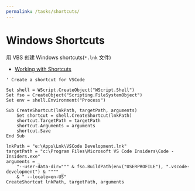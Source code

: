 ```yaml
---
permalink: /tasks/shortcuts/
---
```


# Windows Shortcuts

用 VBS 创建 Windows shortcuts(`*.lnk` 文件)

- [Working with Shortcuts](https://technet.microsoft.com/en-us/library/ee156583.aspx)

```vbs
' Create a shortcut for VSCode

Set shell = WScript.CreateObject("WScript.Shell")
Set fso = CreateObject("Scripting.FileSystemObject")
Set env = shell.Environment("Process")

Sub CreateShortcut(lnkPath, targetPath, arguments)
    Set shortcut = shell.CreateShortcut(lnkPath)
    shortcut.TargetPath = targetPath
    shortcut.Arguments = arguments
    shortcut.Save
End Sub

lnkPath = "e:\Apps\Lnk\VSCode Development.lnk"
targetPath = "c:\Program Files\Microsoft VS Code Insiders\Code - Insiders.exe"
arguments = _
    "--user-data-dir=""" & fso.BuildPath(env("USERPROFILE"), ".vscode-development") & """" _
    & " --locale=en-US"
CreateShortcut lnkPath, targetPath, arguments
```
